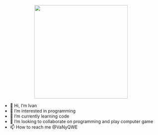 <div id="header" align="center">
  <img src="https://media4.giphy.com/media/v1.Y2lkPTc5MGI3NjExdzNocWh1Y3QzMDQ1MG5oYWFodXkzdTZhbjJhemViZGJ3bXA4a2prYiZlcD12MV9pbnRlcm5hbF9naWZfYnlfaWQmY3Q9Zw/MDJ9IbxxvDUQM/giphy.gif" width="300"/>
</div>

- 👋 Hi, I’m Ivan
- 👀 I’m interested in programming
- 🌱 I’m currently learning code
- 💞️ I’m looking to collaborate on programming and play computer game
- 📫 How to reach me @VaNyQWE
